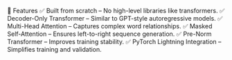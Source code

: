🚀 Features
✅ Built from scratch – No high-level libraries like transformers.
✅ Decoder-Only Transformer – Similar to GPT-style autoregressive models.
✅ Multi-Head Attention – Captures complex word relationships.
✅ Masked Self-Attention – Ensures left-to-right sequence generation.
✅ Pre-Norm Transformer – Improves training stability.
✅ PyTorch Lightning Integration – Simplifies training and validation.
